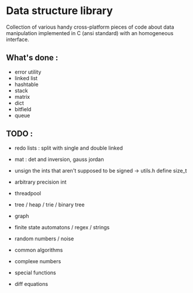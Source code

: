 # Data structure library

Collection of various handy cross-platform pieces of code about data manipulation implemented in C (ansi standard) with an homogeneous interface.

## What's done :

* error utility 
* linked list
* hashtable
* stack
* matrix
* dict
* bitfield
* queue


## TODO :

* redo lists : split with single and double linked
* mat : det and inversion, gauss jordan
* unsign the ints that aren't supposed to be signed -> utils.h define size_t


* arbitrary precision int
* threadpool
* tree / heap / trie / binary tree
* graph


* finite state automatons / regex / strings

* random numbers / noise
* common algorithms
* complexe numbers
* special functions
* diff equations